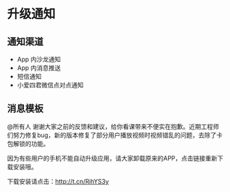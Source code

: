 # 升级通知

## 通知渠道

- App 内沙龙通知
- App 内消息推送
- 短信通知
- 小爱四君微信点对点通知

## 消息模板

@所有人 谢谢大家之前的反馈和建议，给你看课带来不便实在抱歉。近期工程师们努力修复bug，新的版本修复了部分用户播放视频时视频错乱的问题，去除了卡包解锁的功能。

因为有些用户的手机不能自动升级应用，请大家卸载原来的APP，点击链接重新下载安装哦。

下载安装请点击：http://t.cn/RihYS3y

